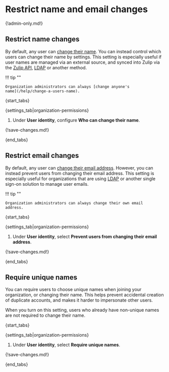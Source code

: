 # Restrict name and email changes

{!admin-only.md!}

## Restrict name changes

By default, any user can [change their name](/help/change-your-name).
You can instead control which users can change their name by settings. This setting is
especially useful if user names are managed via an external source, and
synced into Zulip via the [Zulip API](/api/), [LDAP][ldap-sync-data] or
another method.

!!! tip ""

    Organization administrators can always [change anyone's
    name](/help/change-a-users-name).

{start_tabs}

{settings_tab|organization-permissions}

1. Under **User identity**, configure **Who can change their name**.

{!save-changes.md!}

{end_tabs}

## Restrict email changes

By default, any user can [change their email address][change-email].
However, you can instead prevent users from changing their email
address. This setting is especially useful for organizations that
are using [LDAP][ldap-sync-data] or another single sign-on solution
to manage user emails.

!!! tip ""

    Organization administrators can always change their own email
    address.

{start_tabs}

{settings_tab|organization-permissions}

1. Under **User identity**, select **Prevent users from changing their
   email address**.

{!save-changes.md!}

{end_tabs}

## Require unique names

You can require users to choose unique names when joining your organization, or
changing their name. This helps prevent accidental creation of duplicate
accounts, and makes it harder to impersonate other users.

When you turn on this setting, users who already have non-unique names are not
required to change their name.

{start_tabs}

{settings_tab|organization-permissions}

1. Under **User identity**, select **Require unique names**.

{!save-changes.md!}

{end_tabs}

[change-email]: /help/change-your-email-address
[ldap-sync-data]: https://zulip.readthedocs.io/en/stable/production/authentication-methods.html#synchronizing-data

